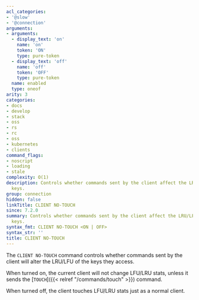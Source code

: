 ```yaml
---
acl_categories:
- '@slow'
- '@connection'
arguments:
- arguments:
  - display_text: 'on'
    name: 'on'
    token: 'ON'
    type: pure-token
  - display_text: 'off'
    name: 'off'
    token: 'OFF'
    type: pure-token
  name: enabled
  type: oneof
arity: 3
categories:
- docs
- develop
- stack
- oss
- rs
- rc
- oss
- kubernetes
- clients
command_flags:
- noscript
- loading
- stale
complexity: O(1)
description: Controls whether commands sent by the client affect the LRU/LFU of accessed
  keys.
group: connection
hidden: false
linkTitle: CLIENT NO-TOUCH
since: 7.2.0
summary: Controls whether commands sent by the client affect the LRU/LFU of accessed
  keys.
syntax_fmt: CLIENT NO-TOUCH <ON | OFF>
syntax_str: ''
title: CLIENT NO-TOUCH
---
```

The `CLIENT NO-TOUCH` command controls whether commands sent by the client will alter the LRU/LFU of the keys they access.

When turned on, the current client will not change LFU/LRU stats, unless it sends the [`TOUCH`]({{< relref "/commands/touch" >}}) command.

When turned off, the client touches LFU/LRU stats just as a normal client.
